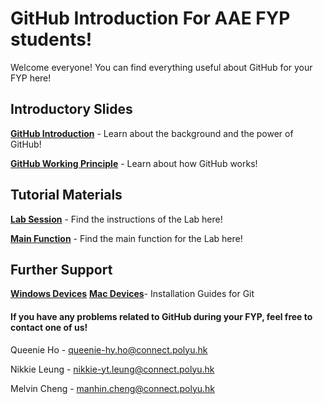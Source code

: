 # GitHub Introduction For AAE FYP students!
Welcome everyone! You can find everything useful about GitHub for your FYP here!
## Introductory Slides
<a href="What is GitHub.pdf"><strong>GitHub Introduction</strong></a> - Learn about the background and the power of GitHub!

<a href="GitHub Working Principle.pdf"><strong>GitHub Working Principle</strong></a> - Learn about how GitHub works!

## Tutorial Materials
<a href="Workshop Lab.pdf"><strong>Lab Session</strong></a> - Find the instructions of the Lab here!

<a href="LabMain.py"><strong>Main Function</strong></a> - Find the main function for the Lab here!

## Further Support
<a href="Windows Installation Guide.pdf"><strong>Windows Devices</strong></a> <a href="Mac Installation Guide.pdf"><strong>Mac Devices</strong></a>- Installation Guides for Git

#### If you have any problems related to GitHub during your FYP, feel free to contact one of us!

Queenie Ho - queenie-hy.ho@connect.polyu.hk

Nikkie Leung - nikkie-yt.leung@connect.polyu.hk

Melvin Cheng - manhin.cheng@connect.polyu.hk
